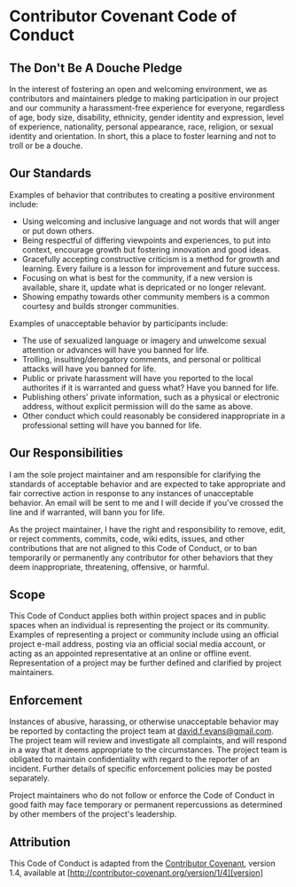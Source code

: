 # Contributor Covenant Code of Conduct

## The Don't Be A Douche Pledge

In the interest of fostering an open and welcoming environment, we as contributors and maintainers pledge to making participation in our project and our community a harassment-free experience for everyone, regardless of age, body size, disability, ethnicity, gender identity and expression, level of experience, nationality, personal appearance, race, religion, or sexual identity and orientation. In short, this a place to foster learning and not to troll or be a douche. 

## Our Standards

Examples of behavior that contributes to creating a positive environment include:

* Using welcoming and inclusive language and not words that will anger or put down others.
* Being respectful of differing viewpoints and experiences, to put into context, encourage growth but fostering innovation and good ideas. 
* Gracefully accepting constructive criticism is a method for growth and learning. Every failure is a lesson for improvement and future success.
* Focusing on what is best for the community, if a new version is available, share it, update what is depricated or no longer relevant.
* Showing empathy towards other community members is a common courtesy and builds stronger communities.

Examples of unacceptable behavior by participants include:

* The use of sexualized language or imagery and unwelcome sexual attention or advances will have you banned for life. 
* Trolling, insulting/derogatory comments, and personal or political attacks will have you banned for life.
* Public or private harassment will have you reported to the local authorites if it is warranted and guess what? Have you banned for life.
* Publishing others' private information, such as a physical or electronic address, without explicit permission will do the same as above.
* Other conduct which could reasonably be considered inappropriate in a professional setting will have you banned for life.

## Our Responsibilities

I am the sole project maintainer and am responsible for clarifying the standards of acceptable behavior and are expected to take appropriate and fair corrective action in response to any instances of unacceptable behavior. An email will be sent to me and I will decide if you've crossed the line and if warranted, will bann you for life.

As the project maintainer, I have the right and responsibility to remove, edit, or reject comments, commits, code, wiki edits, issues, and other contributions that are not aligned to this Code of Conduct, or to ban temporarily or permanently any contributor for other behaviors that they deem inappropriate, threatening, offensive, or harmful.

## Scope

This Code of Conduct applies both within project spaces and in public spaces when an individual is representing the project or its community. Examples of representing a project or community include using an official project e-mail address, posting via an official social media account, or acting as an appointed representative at an online or offline event. Representation of a project may be further defined and clarified by project maintainers.

## Enforcement

Instances of abusive, harassing, or otherwise unacceptable behavior may be reported by contacting the project team at david.f.evans@gmail.com. The project team will review and investigate all complaints, and will respond in a way that it deems appropriate to the circumstances. The project team is obligated to maintain confidentiality with regard to the reporter of an incident. Further details of specific enforcement policies may be posted separately.

Project maintainers who do not follow or enforce the Code of Conduct in good faith may face temporary or permanent repercussions as determined by other members of the project's leadership.

## Attribution

This Code of Conduct is adapted from the [Contributor Covenant][homepage], version 1.4, available at [http://contributor-covenant.org/version/1/4][version]

[homepage]: http://contributor-covenant.org
[version]: http://contributor-covenant.org/version/1/4/
